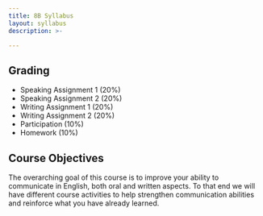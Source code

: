 ```yaml
---
title: 8B Syllabus
layout: syllabus
description: >-

---
```

## Grading

  * Speaking Assignment 1 (20%)
  * Speaking Assignment 2 (20%)
  * Writing Assignment 1  (20%)
  * Writing Assignment 2  (20%)
  * Participation         (10%)
  * Homework              (10%)

## Course Objectives
  The overarching goal of this course is to improve your ability to communicate in English, both oral and written aspects. To that end we will have different course activities to help strengthen communication abilities and reinforce what you have already learned.

 
 